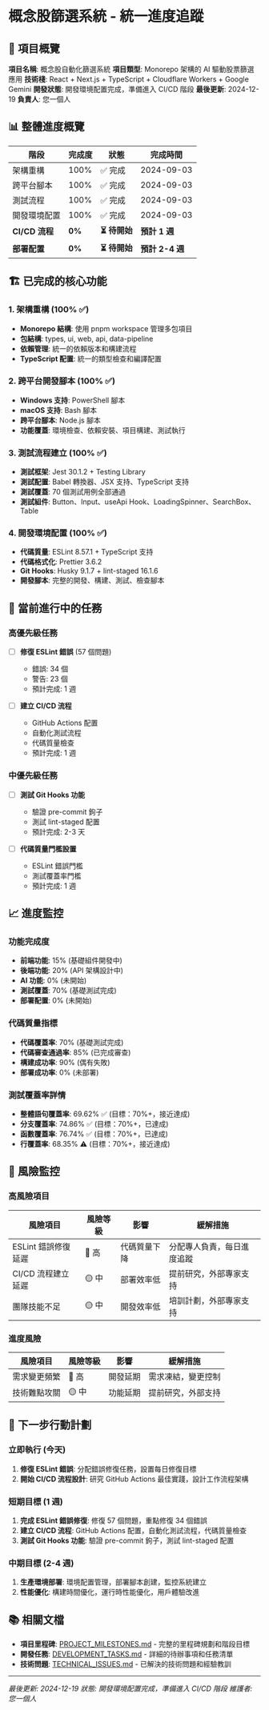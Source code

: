 # 概念股篩選系統 - 統一進度追蹤

## 🎯 項目概覽

**項目名稱**: 概念股自動化篩選系統
**項目類型**: Monorepo 架構的 AI 驅動股票篩選應用
**技術棧**: React + Next.js + TypeScript + Cloudflare Workers + Google Gemini
**開發狀態**: 開發環境配置完成，準備進入 CI/CD 階段
**最後更新**: 2024-12-19
**負責人**: 您一個人

## 📊 整體進度概覽

| 階段           | 完成度 | 狀態          | 完成時間        |
| -------------- | ------ | ------------- | --------------- |
| 架構重構       | 100%   | ✅ 完成       | 2024-09-03      |
| 跨平台腳本     | 100%   | ✅ 完成       | 2024-09-03      |
| 測試流程       | 100%   | ✅ 完成       | 2024-09-03      |
| 開發環境配置   | 100%   | ✅ 完成       | 2024-09-03      |
| **CI/CD 流程** | **0%** | **⏳ 待開始** | **預計 1 週**   |
| **部署配置**   | **0%** | **⏳ 待開始** | **預計 2-4 週** |

## 🏗️ 已完成的核心功能

### 1. 架構重構 (100% ✅)

- **Monorepo 結構**: 使用 pnpm workspace 管理多包項目
- **包結構**: types, ui, web, api, data-pipeline
- **依賴管理**: 統一的依賴版本和構建流程
- **TypeScript 配置**: 統一的類型檢查和編譯配置

### 2. 跨平台開發腳本 (100% ✅)

- **Windows 支持**: PowerShell 腳本
- **macOS 支持**: Bash 腳本
- **跨平台腳本**: Node.js 腳本
- **功能覆蓋**: 環境檢查、依賴安裝、項目構建、測試執行

### 3. 測試流程建立 (100% ✅)

- **測試框架**: Jest 30.1.2 + Testing Library
- **測試配置**: Babel 轉換器、JSX 支持、TypeScript 支持
- **測試覆蓋**: 70 個測試用例全部通過
- **測試組件**: Button、Input、useApi Hook、LoadingSpinner、SearchBox、Table

### 4. 開發環境配置 (100% ✅)

- **代碼質量**: ESLint 8.57.1 + TypeScript 支持
- **代碼格式化**: Prettier 3.6.2
- **Git Hooks**: Husky 9.1.7 + lint-staged 16.1.6
- **開發腳本**: 完整的開發、構建、測試、檢查腳本

## 🔄 當前進行中的任務

### 高優先級任務

- [ ] **修復 ESLint 錯誤** (57 個問題)
  - 錯誤: 34 個
  - 警告: 23 個
  - 預計完成: 1 週

- [ ] **建立 CI/CD 流程**
  - GitHub Actions 配置
  - 自動化測試流程
  - 代碼質量檢查
  - 預計完成: 1 週

### 中優先級任務

- [ ] **測試 Git Hooks 功能**
  - 驗證 pre-commit 鉤子
  - 測試 lint-staged 配置
  - 預計完成: 2-3 天

- [ ] **代碼質量門檻設置**
  - ESLint 錯誤門檻
  - 測試覆蓋率門檻
  - 預計完成: 1 週

## 📈 進度監控

### 功能完成度

- **前端功能**: 15% (基礎組件開發中)
- **後端功能**: 20% (API 架構設計中)
- **AI 功能**: 0% (未開始)
- **測試覆蓋**: 70% (基礎測試完成)
- **部署配置**: 0% (未開始)

### 代碼質量指標

- **代碼覆蓋率**: 70% (基礎測試完成)
- **代碼審查通過率**: 85% (已完成審查)
- **構建成功率**: 90% (偶有失敗)
- **部署成功率**: 0% (未部署)

### 測試覆蓋率詳情

- **整體語句覆蓋率**: 69.62% ✅ (目標：70%+，接近達成)
- **分支覆蓋率**: 74.86% ✅ (目標：70%+，已達成)
- **函數覆蓋率**: 76.74% ✅ (目標：70%+，已達成)
- **行覆蓋率**: 68.35% ⚠️ (目標：70%+，接近達成)

## 🚨 風險監控

### 高風險項目

| 風險項目            | 風險等級 | 影響         | 緩解措施                   |
| ------------------- | -------- | ------------ | -------------------------- |
| ESLint 錯誤修復延遲 | 🔴 高    | 代碼質量下降 | 分配專人負責，每日進度追蹤 |
| CI/CD 流程建立延遲  | 🟡 中    | 部署效率低   | 提前研究，外部專家支持     |
| 團隊技能不足        | 🟡 中    | 開發效率低   | 培訓計劃，外部專家支持     |

### 進度風險

| 風險項目     | 風險等級 | 影響     | 緩解措施           |
| ------------ | -------- | -------- | ------------------ |
| 需求變更頻繁 | 🔴 高    | 開發延期 | 需求凍結，變更控制 |
| 技術難點攻關 | 🟡 中    | 功能延期 | 提前研究，外部支持 |

## 🎯 下一步行動計劃

### 立即執行 (今天)

1. **修復 ESLint 錯誤**: 分配錯誤修復任務，設置每日修復目標
2. **開始 CI/CD 流程設計**: 研究 GitHub Actions 最佳實踐，設計工作流程架構

### 短期目標 (1 週)

1. **完成 ESLint 錯誤修復**: 修復 57 個問題，重點修復 34 個錯誤
2. **建立 CI/CD 流程**: GitHub Actions 配置，自動化測試流程，代碼質量檢查
3. **測試 Git Hooks 功能**: 驗證 pre-commit 鉤子，測試 lint-staged 配置

### 中期目標 (2-4 週)

1. **生產環境部署**: 環境配置管理，部署腳本創建，監控系統建立
2. **性能優化**: 構建時間優化，運行時性能優化，用戶體驗改進

## 📚 相關文檔

- **項目里程碑**: [PROJECT_MILESTONES.md](./PROJECT_MILESTONES.md) - 完整的里程碑規劃和階段目標
- **開發任務**: [DEVELOPMENT_TASKS.md](./DEVELOPMENT_TASKS.md) - 詳細的待辦事項和任務清單
- **技術問題**: [TECHNICAL_ISSUES.md](./TECHNICAL_ISSUES.md) - 已解決的技術問題和經驗教訓

---

_最後更新: 2024-12-19_
_狀態: 開發環境配置完成，準備進入 CI/CD 階段_
_維護者: 您一個人_
